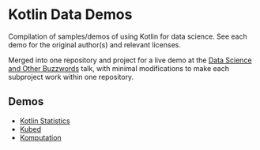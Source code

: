 Kotlin Data Demos
=================

Compilation of samples/demos of using Kotlin for data science. See each demo for the original author(s) and relevant licenses.

Merged into one repository and project for a live demo at the [Data Science and Other Buzzwords](https://mike.gouline.net/talks#data-science-and-other-buzzwords) talk, with minimal modifications to make each subproject work within one repository.

## Demos

* [Kotlin Statistics](./kotlin-statistics)
* [Kubed](./kubed)
* [Komputation](./komputation)
